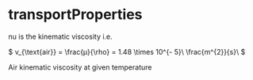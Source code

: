 # transportProperties

nu is the kinematic viscosity i.e.

$ ν_{\text{air}} = \frac{µ}{\rho} = 1.48 \times 10^{- 5}\ \frac{m^{2}}{s}\ $

Air kinematic viscosity at given temperature
<!--  Script to show the footer   -->
<html>
<script
    src="https://code.jquery.com/jquery-3.3.1.js"
    integrity="sha256-2Kok7MbOyxpgUVvAk/HJ2jigOSYS2auK4Pfzbm7uH60="
    crossorigin="anonymous">
</script>
<script>
$(function(){
  $("#footer").load("../../footers/footer_second_level_depth.html");
});
</script>
<body>
<div id="footer"></div>
</body>
</html>
